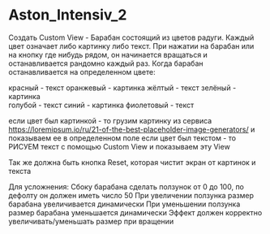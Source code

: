 # Aston_Intensiv_2

Создать Custom View - Барабан состоящий из цветов радуги. Каждый цвет означает либо картинку либо текст. При нажатии на барабан или на кнопку где нибудь рядом, он начинается вращаться и останавливается рандомно каждый раз. Когда барабан останавливается на определенном цвете:

красный - текст
оранжевый - картинка 
жёлтый - текст 
зелёный - картинка  
голубой - текст 
синий - картинка 
фиолетовый - текст

если цвет был картинкой - то грузим картинку из сервиса https://loremipsum.io/ru/21-of-the-best-placeholder-image-generators/
 и показываем ее в определенном поле
если цвет был текстом - то РИСУЕМ текст с помощью Custom View и показываем эту View

Так же должна быть кнопка Reset, которая чистит экран от картинок и текста 

Для усложнения:
Сбоку барабана сделать ползунок от 0 до 100, по дефолту он должен иметь число  50
При увеличении ползунка размер барабана увеличивается динамически
При уменьшении ползунка размер барабана уменьшается динамически
Эффект должен корректно увеличивать/уменьшать размер при вращении
